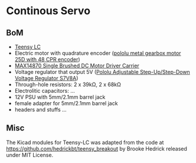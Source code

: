 # Continous Servo

## BoM

* [Teensy LC](https://www.pjrc.com/teensy/teensyLC.html)
* Electric motor with quadrature encoder ([pololu metal gearbox motor 25D with 48 CPR encoder](https://www.pololu.com/product/3239))
* [MAX14870 Single Brushed DC Motor Driver Carrier](https://www.pololu.com/product/2961)
* Voltage regulator that output 5V ([Pololu Adjustable Step-Up/Step-Down Voltage Regulator S7V8A](https://www.pololu.com/product/2118))
* Through-hole resistors: 2 x 39kΩ, 2 x 68kΩ
* Electrolitic capacitors: ...
* 12V PSU with 5mm/2.1mm barrel jack
* female adapter for 5mm/2.1mm barrel jack
* headers and stuffs ...

## Misc

The Kicad modules for Teensy-LC was adapted from the code at https://github.com/hedrickbt/teensy_breakout by Brooke Hedrick released under MIT License.
